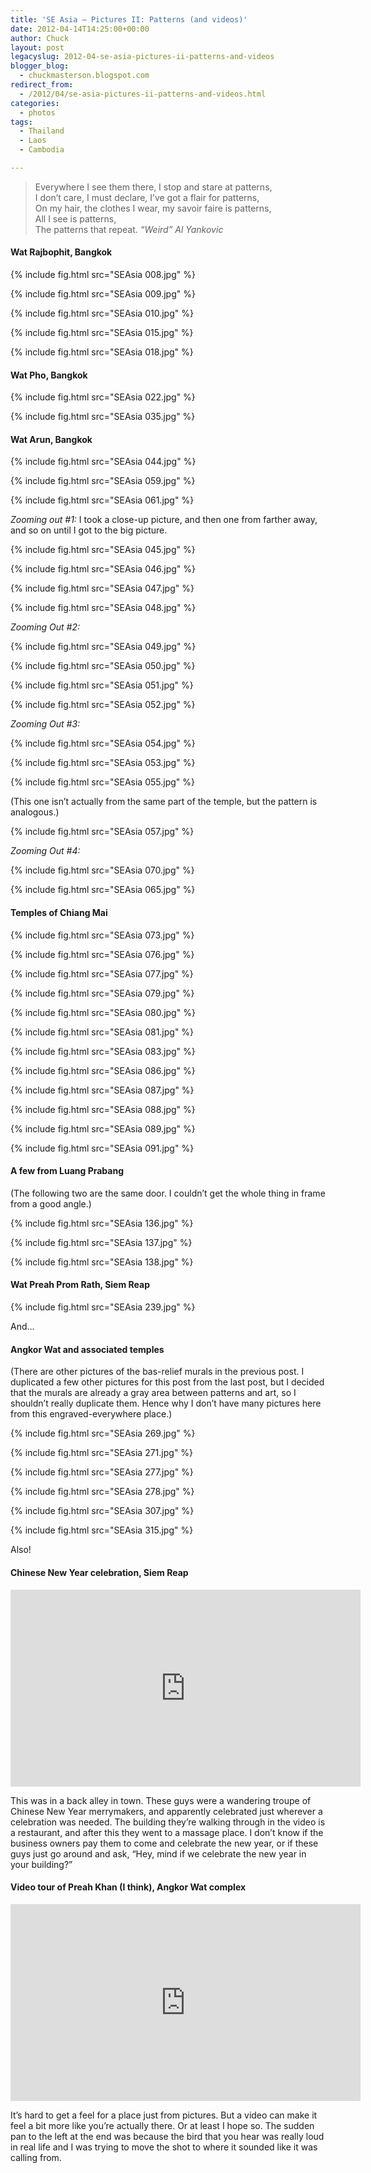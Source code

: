```yaml
---
title: 'SE Asia — Pictures II: Patterns (and videos)'
date: 2012-04-14T14:25:00+00:00
author: Chuck
layout: post
legacyslug: 2012-04-se-asia-pictures-ii-patterns-and-videos
blogger_blog:
  - chuckmasterson.blogspot.com
redirect_from:
  - /2012/04/se-asia-pictures-ii-patterns-and-videos.html
categories:
  - photos
tags:
  - Thailand
  - Laos
  - Cambodia

---
```

> Everywhere I see them there, I stop and stare at patterns,  
> I don’t care, I must declare, I’ve got a flair for patterns,  
> On my hair, the clothes I wear, my savoir faire is patterns,  
> All I see is patterns,  
> The patterns that repeat.
> <cite>“Weird” Al Yankovic</cite>

#### Wat Rajbophit, Bangkok


{% include fig.html src="SEAsia 008.jpg" %}

{% include fig.html src="SEAsia 009.jpg" %}

{% include fig.html src="SEAsia 010.jpg" %}

{% include fig.html src="SEAsia 015.jpg" %}

{% include fig.html src="SEAsia 018.jpg" %}

#### Wat Pho, Bangkok

{% include fig.html src="SEAsia 022.jpg" %}

{% include fig.html src="SEAsia 035.jpg" %}

#### Wat Arun, Bangkok

{% include fig.html src="SEAsia 044.jpg" %}

{% include fig.html src="SEAsia 059.jpg" %}

{% include fig.html src="SEAsia 061.jpg" %}

_Zooming out #1:_ I took a close-up picture, and then one from farther away,
and so on until I got to the big picture. 

{% include fig.html src="SEAsia 045.jpg" %}

{% include fig.html src="SEAsia 046.jpg" %}

{% include fig.html src="SEAsia 047.jpg" %}

{% include fig.html src="SEAsia 048.jpg" %}

*Zooming Out #2:*

{% include fig.html src="SEAsia 049.jpg" %}

{% include fig.html src="SEAsia 050.jpg" %}

{% include fig.html src="SEAsia 051.jpg" %}

{% include fig.html src="SEAsia 052.jpg" %}

*Zooming Out #3:* 

{% include fig.html src="SEAsia 054.jpg" %}

{% include fig.html src="SEAsia 053.jpg" %}

{% include fig.html src="SEAsia 055.jpg" %}

(This one isn’t actually from the same part of the temple, but the
pattern is analogous.) 

{% include fig.html src="SEAsia 057.jpg" %}

*Zooming Out #4:*

{% include fig.html src="SEAsia 070.jpg" %}

{% include fig.html src="SEAsia 065.jpg" %}

#### Temples of Chiang Mai

{% include fig.html src="SEAsia 073.jpg" %}

{% include fig.html src="SEAsia 076.jpg" %}

{% include fig.html src="SEAsia 077.jpg" %}

{% include fig.html src="SEAsia 079.jpg" %}

{% include fig.html src="SEAsia 080.jpg" %}

{% include fig.html src="SEAsia 081.jpg" %}

{% include fig.html src="SEAsia 083.jpg" %}

{% include fig.html src="SEAsia 086.jpg" %}

{% include fig.html src="SEAsia 087.jpg" %}

{% include fig.html src="SEAsia 088.jpg" %}

{% include fig.html src="SEAsia 089.jpg" %}

{% include fig.html src="SEAsia 091.jpg" %}

#### A few from Luang Prabang

(The following two are the same door. I couldn’t get the whole thing in
frame from a good angle.)

{% include fig.html src="SEAsia 136.jpg" %}

{% include fig.html src="SEAsia 137.jpg" %}

{% include fig.html src="SEAsia 138.jpg" %}

#### Wat Preah Prom Rath, Siem Reap

{% include fig.html src="SEAsia 239.jpg" %}

And… 

#### Angkor Wat and associated temples

(There are other pictures of the bas-relief murals in the previous post. I
duplicated a few other pictures for this post from the last post, but I decided
that the murals are already a gray area between patterns and art, so I
shouldn’t really duplicate them. Hence why I don’t have many
pictures here from this engraved-everywhere place.)

{% include fig.html src="SEAsia 269.jpg" %}

{% include fig.html src="SEAsia 271.jpg" %}

{% include fig.html src="SEAsia 277.jpg" %}

{% include fig.html src="SEAsia 278.jpg" %}

{% include fig.html src="SEAsia 307.jpg" %}

{% include fig.html src="SEAsia 315.jpg" %}

Also!

#### Chinese New Year celebration, Siem Reap

<iframe width="560" height="315" src="https://www.youtube.com/embed/hQhN5CJoAEU" frameborder="0" allowfullscreen></iframe>

This was in a back alley in town. These guys were a wandering troupe of Chinese
New Year merrymakers, and apparently celebrated just wherever a celebration was
needed. The building they’re walking through in the video is a
restaurant, and after this they went to a massage place. I don’t know if
the business owners pay them to come and celebrate the new year, or if these
guys just go around and ask, “Hey, mind if we celebrate the new year in
your building?”

#### Video tour of Preah Khan (I think), Angkor Wat complex

<iframe width="560" height="315" src="https://www.youtube.com/embed/GujeLAPiB-g" frameborder="0" allowfullscreen></iframe>

It’s hard to get a feel for a place just from pictures. But a video can
make it feel a bit more like you’re actually there. Or at least I hope
so. The sudden pan to the left at the end was because the bird that you hear
was really loud in real life and I was trying to move the shot to where it
sounded like it was calling from.


